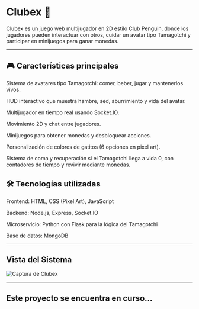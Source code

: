 
# Clubex 🐾

Clubex es un juego web multijugador en 2D estilo Club Penguin, donde los jugadores pueden interactuar con otros, cuidar un avatar tipo Tamagotchi y participar en minijuegos para ganar monedas.

---

## 🎮 Características principales

Sistema de avatares tipo Tamagotchi: comer, beber, jugar y mantenerlos vivos.

HUD interactivo que muestra hambre, sed, aburrimiento y vida del avatar.

Multijugador en tiempo real usando Socket.IO.

Movimiento 2D y chat entre jugadores.

Minijuegos para obtener monedas y desbloquear acciones.

Personalización de colores de gatitos (6 opciones en pixel art).

Sistema de coma y recuperación si el Tamagotchi llega a vida 0, con contadores de tiempo y revivir mediante monedas.

## 🛠 Tecnologías utilizadas

Frontend: HTML, CSS (Pixel Art), JavaScript

Backend: Node.js, Express, Socket.IO

Microservicio: Python con Flask para la lógica del Tamagotchi

Base de datos: MongoDB

---

## Vista del Sistema

![Captura de Clubex](https://github.com/user-attachments/assets/c281d878-2fa1-4856-8e1c-a827ceac60c4)

---

## Este proyecto se encuentra en curso...
